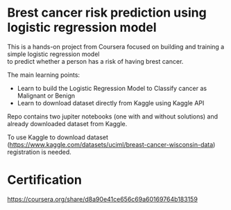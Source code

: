 # Brest cancer risk prediction using logistic regression model

This is a hands-on project from Coursera focused on building and training a simple logistic regression model  
to predict whether a person has a risk of having brest cancer.  

The main learning points:

* Learn to build the Logistic Regression Model to Classify cancer as Malignant or Benign
* Learn to download dataset directly from Kaggle using Kaggle API

Repo contains two jupiter notebooks (one with and without solutions) and already downloaded dataset from Kaggle.  

To use Kaggle to download dataset (https://www.kaggle.com/datasets/uciml/breast-cancer-wisconsin-data) registration is needed. 

# Certification
https://coursera.org/share/d8a90e41ce656c69a60169764b183159


